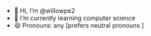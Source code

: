 - 👋 Hi, I’m @willowpe2
- 🌱 I’m currently learning computer science
- 😄 Pronouns: any [prefers neutral pronouns ]
